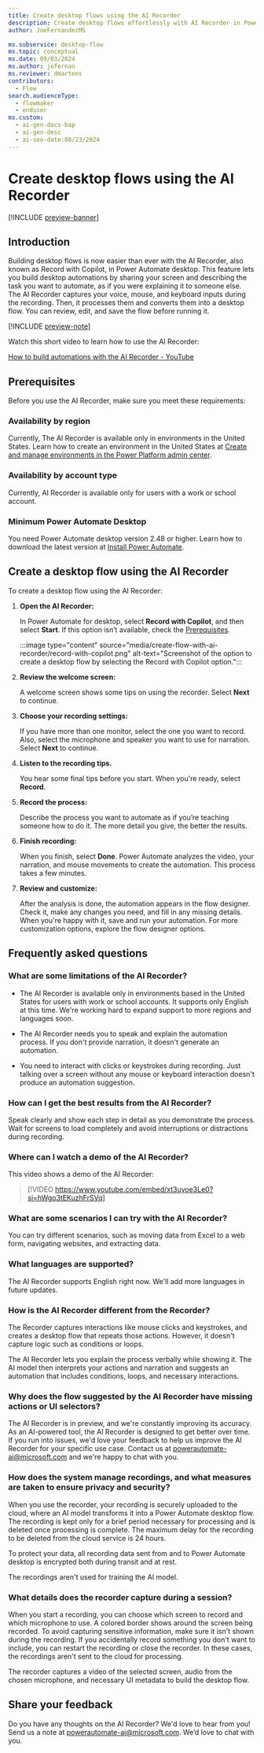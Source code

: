 ```yaml
---
title: Create desktop flows using the AI Recorder
description: Create desktop flows effortlessly with AI Recorder in Power Automate desktop by sharing your screen and narrating tasks to automate.
author: JoeFernandezMS

ms.subservice: desktop-flow
ms.topic: conceptual
ms.date: 09/03/2024
ms.author: jofernan
ms.reviewer: dmartens
contributors:
  - Flow
search.audienceType:
  - flowmaker
  - enduser
ms.custom:
  - ai-gen-docs-bap
  - ai-gen-desc
  - ai-seo-date:08/23/2024
---
```


# Create desktop flows using the AI Recorder

[!INCLUDE [preview-banner](~/../shared-content/shared/preview-includes/preview-banner.md)]

## Introduction

Building desktop flows is now easier than ever with the AI Recorder, also known as Record with Copilot, in Power Automate desktop. This feature lets you build desktop automations by sharing your screen and describing the task you want to automate, as if you were explaining it to someone else. The AI Recorder captures your voice, mouse, and keyboard inputs during the recording. Then, it processes them and converts them into a desktop flow. You can review, edit, and save the flow before running it.

[!INCLUDE [preview-note](~/../shared-content/shared/preview-includes/preview-note-pp.md)]

Watch this short video to learn how to use the AI Recorder:

[How to build automations with the AI Recorder - YouTube](https://www.youtube.com/watch?v=xt3uyoe3Le0)

## Prerequisites

Before you use the AI Recorder, make sure you meet these requirements:

### Availability by region

Currently, The AI Recorder is available only in environments in the United States. Learn how to create an environment in the United States at [Create and manage environments in the Power Platform admin center](/power-platform/admin/create-environment).

### Availability by account type

Currently, AI Recorder is available only for users with a work or school account.

### Minimum Power Automate Desktop

You need Power Automate desktop version 2.48 or higher. Learn how to download the latest version at [Install Power Automate](install.md).

## Create a desktop flow using the AI Recorder

To create a desktop flow using the AI Recorder:

1. **Open the AI Recorder:**

    In Power Automate for desktop, select **Record with Copilot**, and then select **Start**. If this option isn’t available, check the [Prerequisites](#prerequisites).

    :::image type="content" source="media/create-flow-with-ai-recorder/record-with-copilot.png" alt-text="Screenshot of the option to create a desktop flow by selecting the Record with Copilot option.":::

1. **Review the welcome screen:**

    A welcome screen shows some tips on using the recorder. Select **Next** to continue.

1. **Choose your recording settings:**

    If you have more than one monitor, select the one you want to record. Also, select the microphone and speaker you want to use for narration. Select **Next** to continue.

1. **Listen to the recording tips.**

    You hear some final tips before you start. When you're ready, select **Record**.

1. **Record the process:**

    Describe the process you want to automate as if you’re teaching someone how to do it. The more detail you give, the better the results.

1. **Finish recording:**

    When you finish, select **Done**. Power Automate analyzes the video, your narration, and mouse movements to create the automation. This process takes a few minutes.

1. **Review and customize:**

    After the analysis is done, the automation appears in the flow designer. Check it, make any changes you need, and fill in any missing details. When you're happy with it, save and run your automation. For more customization options, explore the flow designer options.

## Frequently asked questions

### What are some limitations of the AI Recorder?

* The AI Recorder is available only in environments based in the United States for users with work or school accounts. It supports only English at this time. We're working hard to expand support to more regions and languages soon.

* The AI Recorder needs you to speak and explain the automation process. If you don't provide narration, it doesn't generate an automation.

* You need to interact with clicks or keystrokes during recording. Just talking over a screen without any mouse or keyboard interaction doesn't produce an automation suggestion.

### How can I get the best results from the AI Recorder?

Speak clearly and show each step in detail as you demonstrate the process. Wait for screens to load completely and avoid interruptions or distractions during recording.

### Where can I watch a demo of the AI Recorder?

This video shows a demo of the AI Recorder:

> [!VIDEO https://www.youtube.com/embed/xt3uyoe3Le0?si=hWgo3tEKuzhFrSVq]

### What are some scenarios I can try with the AI Recorder?

You can try different scenarios, such as moving data from Excel to a web form, navigating websites, and extracting data.

### What languages are supported?

The AI Recorder supports English right now. We'll add more languages in future updates.

### How is the AI Recorder different from the Recorder?

The Recorder captures interactions like mouse clicks and keystrokes, and creates a desktop flow that repeats those actions. However, it doesn't capture logic such as conditions or loops.

The AI Recorder lets you explain the process verbally while showing it. The AI model then interprets your actions and narration and suggests an automation that includes conditions, loops, and necessary interactions.

### Why does the flow suggested by the AI Recorder have missing actions or UI selectors?

The AI Recorder is in preview, and we're constantly improving its accuracy. As an AI-powered tool, the AI Recorder is designed to get better over time. If you run into issues, we'd love your feedback to help us improve the AI Recorder for your specific use case. Contact us at <powerautomate-ai@microsoft.com> and we're happy to chat with you.

### How does the system manage recordings, and what measures are taken to ensure privacy and security?

When you use the recorder, your recording is securely uploaded to the cloud, where an AI model transforms it into a Power Automate desktop flow. The recording is kept only for a brief period necessary for processing and is deleted once processing is complete. The maximum delay for the recording to be deleted from the cloud service is 24 hours.

To protect your data, all recording data sent from and to Power Automate desktop is encrypted both during transit and at rest.

The recordings aren't used for training the AI model.

### What details does the recorder capture during a session?

When you start a recording, you can choose which screen to record and which microphone to use. A colored border shows around the screen being recorded. To avoid capturing sensitive information, make sure it isn't shown during the recording. If you accidentally record something you don't want to include, you can restart the recording or close the recorder. In these cases, the recordings aren't sent to the cloud for processing.

The recorder captures a video of the selected screen, audio from the chosen microphone, and necessary UI metadata to build the desktop flow.

## Share your feedback

Do you have any thoughts on the AI Recorder? We'd love to hear from you! Send us a note at <powerautomate-ai@microsoft.com>. We’d love to chat with you.
